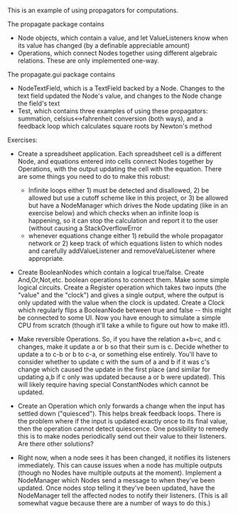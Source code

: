 This is an example of using propagators for computations.

The propagate package contains
- Node objects, which contain a value, and let ValueListeners know when its value has changed (by a definable appreciable amount)
- Operations, which connect Nodes together using different algebraic relations.  These are only implemented one-way.

The propagate.gui package contains
- NodeTextField, which is a TextField backed by a Node.  Changes to the text field updated the Node's value, and 
  changes to the Node change the field's text
- Test, which contains three examples of using these propagators: summation, celsius<->fahrenheit conversion (both ways),
  and a feedback loop which calculates square roots by Newton's method

Exercises:
- Create a spreadsheet application.  Each spreadsheet cell is a different Node, and equations entered into cells connect Nodes
  together by Operations, with the output updating the cell with the equation.  There are some things you need to do to make
  this robust:
    - Infinite loops either 1) must be detected and disallowed, 2) be allowed but use a cutoff scheme like in this project,
      or 3) be allowed but have a NodeManager which drives the Node updating (like in an exercise below) and which checks
      when an infinite loop is happening, so it can stop the calculation and report it to the user (without causing a
      StackOverflowError
    - whenever equations change either 1) rebuild the whole propagator network or 2) keep track of which equations listen
      to which nodes and carefully addValueListener and removeValueListener where appropriate.

- Create BooleanNodes which contain a logical true/false.  Create And,Or,Not,etc. boolean operations to connect them.
  Make some simple logical circuits.
  Create a Register operation which takes two inputs (the "value" and the "clock") and gives a single output, where the output
  is only updated with the value when the clock is updated.  Create a Clock which regularly flips a BooleanNode between
  true and false -- this might be connected to some UI.
  Now you have enough to simulate a simple CPU from scratch
  (though it'll take a while to figure out how to make it!).

- Make reversible Operations.  So, if you have the relation a+b=c, and c changes, make it update a or b so that their sum is c.
  Decide whether to update a to c-b or b to c-a, or something else entirely.  You'll have to consider whether to update c with
  the sum of a and b if it was c's change which caused the update in the first place (and similar for updating a,b if c only
  was updated because a or b were updated).  This will likely require having special ConstantNodes which cannot be updated.

- Create an Operation which only forwards a change when the input has settled down ("quiesced").
  This helps break feedback loops.  There is the problem where if the input is updated exactly once to its final value, then
  the operation cannot detect quiescence.  One possibility to remedy this is to make nodes periodically send out their
  value to their listeners.  Are there other solutions?

- Right now, when a node sees it has been changed, it notifies its listeners immediately.  This can cause issues
  when a node has multiple outputs (though no Nodes have multiple outputs at the moment).
  Implement a NodeManager which Nodes send a message to when they've been updated.  Once nodes stop telling it they've been
  updated, have the NodeManager tell the affected nodes to notify their listeners.  (This is all somewhat vague because there
  are a number of ways to do this.)